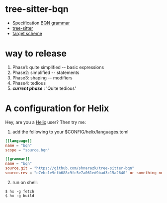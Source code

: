 # tree-sitter-bqn

- Specification [BQN grammar](https://mlochbaum.github.io/BQN/spec/grammar.html)
- [tree-sitter](https://tree-sitter.github.io/tree-sitter/creating-parsers)
- [target scheme](https://github.com/helix-editor/helix/blob/53f47bc47771c94dab51626ca025be28e62eba0c/runtime/themes/solarized_light.toml#L1-L23)

# way to release

1. Phase1: quite simplified -- basic expressions
2. Phase2: simplified -- statements
3. Phase3: shaping -- modifiers
4. Phase4: tedious
5. ___current phase___ : 'Quite tedious'

# A configuration for Helix
Hey, are you a [Helix](https://helix-editor.com/) user? Then try me:

1. add the following to your $CONFIG/helix/languages.toml

```toml
[[language]]
name = "bqn"
scope = "source.bqn"

[[grammar]]
name = "bqn"
source.git = "https://github.com/shnarazk/tree-sitter-bqn"
source.rev = "e7ebc1e9efb688c9fc5e7a061ed9bad3c15a2640" or something new
```

2. run on shell:

```
$ hx -g fetch
$ hx -g build
```

